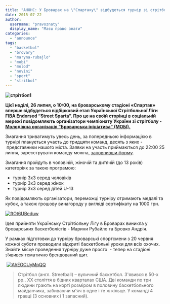 ```yaml
---
title: "АНОНС: У Броварах на \"Спартаку\" відбудеться турнір зі стрітболу \"Street Sparta\""
date: 2015-07-22
author: 
  username: "pravoznaty"
  display_name: "Маєш право знати"
categories: 
  - "announce"
tags: 
  - "basketbol"
  - "brovary"
  - "maryna-rubajlo"
  - "mobi"
  - "molod"
  - "novini"
  - "sport"
  - "stritbol"
---
```


**![стрітбол1](https://mpz.brovary.org/wp-content/uploads/2015/07/8TGZlx6jQSc.jpg)**

**Цієї неділі, 26 липня, о 10:00, на броварському стадіоні «Спартак» вперше відбудеться відбірковий етап Української Стрітбольної Ліги FIBA Endorsed “Street Sparta”. Про це на своїй сторінці в соціальній мережі повідомляють організатори чемпіонату України зі стрітболу - [Молодіжна організація "Броварська ініціатива" (МОБІ).](https://vk.com/street_sparta)**

Змагання триватимуть увесь день, за попередньою інформацією в турнірі планується участь до тридцяти команд, десять з яких -  представники нашого міста. Заявки на участь приймаються до 22:00 25 липня, зареєструвати команду можна, [заповнивши форму](https://streetball.in.ua/registration-streetsparta.html).

Змагання пройдуть в чоловічій, жіночій та дитячій (до 13 років) категоріях за такою програмою:

- турнір 3х3 серед чоловіків
- турнір 3х3 серед жінок
- турнір 3х3 серед дітей U-13

Як повідомляють організатори, переможці турніру отримають медалі та кубок, а також грошову винагороду у вигляді сертифікату на 1000 грн.

[![ftOt6UBeduw](https://mpz.brovary.org/wp-content/uploads/2015/07/ftOt6UBeduw.jpg)](https://mpz.brovary.org/wp-content/uploads/2015/07/ftOt6UBeduw.jpg)

Ідея прийняти Українську Стрітбольну Лігу в Броварах виникла у броварських баскетболістів - Марини Рубайло та Бровко Андрія.

У рамках підготовки до турніру броварські спортсмени з 20 червня кожної суботи проводили відкриті баскетбольні уроки для всіх охочих. Знайти місце проведення турніру дуже просто  - тепер на стадіоні з’явився тематично брендований щит.

 [![AhEGCUyMpQQ](https://mpz.brovary.org/wp-content/uploads/2015/07/AhEGCUyMpQQ.jpg)](https://mpz.brovary.org/wp-content/uploads/2015/07/AhEGCUyMpQQ.jpg)

> Стрітбол (англ. Streetball) – вуличний баскетбол. З'явився в 50-х рр.. XX століття в бідних кварталах США. Дві команди по три людини грають на корті розміром в половину баскетбольного майданчика, забиваючи м'яч в одне і те ж кільце. У команді 4 гравці (3 основних і 1 запасний).
